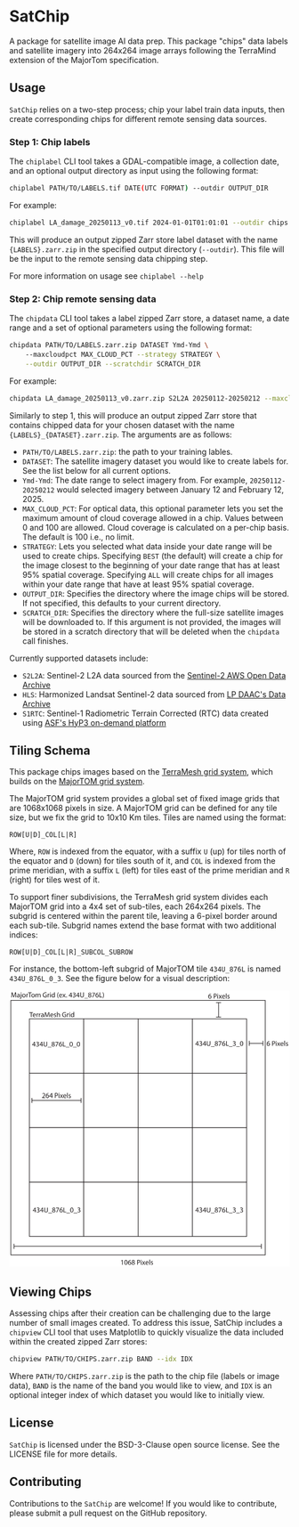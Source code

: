# SatChip

A package for satellite image AI data prep. This package "chips" data labels and satellite imagery into 264x264 image arrays following the TerraMind extension of the MajorTom specification.

## Usage
`SatChip` relies on a two-step process; chip your label train data inputs, then create corresponding chips for different remote sensing data sources.

### Step 1: Chip labels
The `chiplabel` CLI tool takes a GDAL-compatible image, a collection date, and an optional output directory as input using the following format:

```bash
chiplabel PATH/TO/LABELS.tif DATE(UTC FORMAT) --outdir OUTPUT_DIR
```
For example:
```bash
chiplabel LA_damage_20250113_v0.tif 2024-01-01T01:01:01 --outdir chips
```
This will produce an output zipped Zarr store label dataset with the name `{LABELS}.zarr.zip` in the specified output directory (`--outdir`). This file will be the input to the remote sensing data chipping step.

For more information on usage see `chiplabel --help`

### Step 2: Chip remote sensing data
The `chipdata` CLI tool takes a label zipped Zarr store, a dataset name, a date range and a set of optional parameters using the following format:
```bash
chipdata PATH/TO/LABELS.zarr.zip DATASET Ymd-Ymd \ 
    --maxcloudpct MAX_CLOUD_PCT --strategy STRATEGY \
    --outdir OUTPUT_DIR --scratchdir SCRATCH_DIR
```
For example:
```bash
chipdata LA_damage_20250113_v0.zarr.zip S2L2A 20250112-20250212 --maxcloudpct 20 --outdir chips --scratchdir images
```
Similarly to step 1, this will produce an output zipped Zarr store that contains chipped data for your chosen dataset with the name `{LABELS}_{DATASET}.zarr.zip`. The arguments are as follows:
- `PATH/TO/LABELS.zarr.zip`: the path to your training lables.
- `DATASET`: The satellite imagery dataset you would like to create labels for. See the list below for all current options.
- `Ymd-Ymd`: The date range to select imagery from. For example, `20250112-20250212` would selected imagery between January 12 and February 12, 2025.
- `MAX_CLOUD_PCT`: For optical data, this optional parameter lets you set the maximum amount of cloud coverage allowed in a chip. Values between 0 and 100 are allowed. Cloud coverage is calculated on a per-chip basis. The default is 100 i.e., no limit.
- `STRATEGY`: Lets you selected what data inside your date range will be used to create chips. Specifying `BEST` (the default) will create a chip for the image closest to the beginning of your date range that has at least 95% spatial coverage. Specifying `ALL` will create chips for all images within your date range that have at least 95% spatial coverage.
- `OUTPUT_DIR`: Specifies the directory where the image chips will be stored. If not specified, this defaults to your current directory.
- `SCRATCH_DIR`: Specifies the directory where the full-size satellite images will be downloaded to. If this argument is not provided, the images will be stored in a scratch directory that will be deleted when the `chipdata` call finishes.

Currently supported datasets include:
- `S2L2A`: Sentinel-2 L2A data sourced from the [Sentinel-2 AWS Open Data Archive](https://registry.opendata.aws/sentinel-2/)
- `HLS`: Harmonized Landsat Sentinel-2 data sourced from [LP DAAC's Data Archive](https://www.earthdata.nasa.gov/data/projects/hls)
- `S1RTC`: Sentinel-1 Radiometric Terrain Corrected (RTC) data created using [ASF's HyP3 on-demand platform](https://hyp3-docs.asf.alaska.edu/guides/rtc_product_guide/)

## Tiling Schema

This package chips images based on the [TerraMesh grid system](https://huggingface.co/datasets/ibm-esa-geospatial/TerraMesh), which builds on the [MajorTOM grid system](https://github.com/ESA-PhiLab/Major-TOM).

The MajorTOM grid system provides a global set of fixed image grids that are 1068x1068 pixels in size. A MajorTOM grid can be defined for any tile size, but we fix the grid to 10x10 Km tiles. Tiles are named using the format:
```
ROW[U|D]_COL[L|R]
```
Where, `ROW` is indexed from the equator, with a suffix `U` (up) for tiles north of the equator and `D` (down) for tiles south of it, and `COL` is indexed from the prime meridian, with a suffix `L` (left) for tiles east of the prime meridian and `R` (right) for tiles west of it.

To support finer subdivisions, the TerraMesh grid system divides each MajorTOM grid into a 4x4 set of sub-tiles, each 264x264 pixels. The subgrid is centered within the parent tile, leaving a 6-pixel border around each sub-tile. Subgrid names extend the base format with two additional indices:
```
ROW[U|D]_COL[L|R]_SUBCOL_SUBROW
```
For instance, the bottom-left subgrid of MajorTOM tile `434U_876L` is named `434U_876L_0_3`. See the figure below for a visual description:

![TerraMesh tiling schema](assets/satchip_schema.svg)

## Viewing Chips
Assessing chips after their creation can be challenging due to the large number of small images created. To address this issue, SatChip includes a `chipview` CLI tool that uses Matplotlib to quickly visualize the data included within the created zipped Zarr stores:
```bash
chipview PATH/TO/CHIPS.zarr.zip BAND --idx IDX
```
Where `PATH/TO/CHIPS.zarr.zip` is the path to the chip file (labels or image data), `BAND` is the name of the band you would like to view, and `IDX` is an optional integer index of which dataset you would like to initially view.

## License
`SatChip` is licensed under the BSD-3-Clause open source license. See the LICENSE file for more details.

## Contributing
Contributions to the `SatChip` are welcome! If you would like to contribute, please submit a pull request on the GitHub repository.
